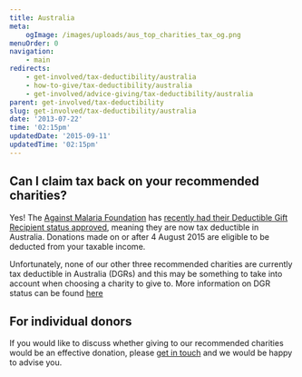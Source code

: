 ```yaml
---
title: Australia
meta:
    ogImage: /images/uploads/aus_top_charities_tax_og.png
menuOrder: 0
navigation:
    - main
redirects:
    - get-involved/tax-deductibility/australia
    - how-to-give/tax-deductibility/australia
    - get-involved/advice-giving/tax-deductibility/australia
parent: get-involved/tax-deductibility
slug: get-involved/tax-deductibility/australia
date: '2013-07-22'
time: '02:15pm'
updatedDate: '2015-09-11'
updatedTime: '02:15pm'
---
```

## Can I claim tax back on your recommended charities?

Yes! The [Against Malaria Foundation](/top-charities/against-malaria) has [recently had their Deductible Gift Recipient status approved](https://www.againstmalaria.com/NewsItem.aspx?newsitem=AMF-(Australia)-granted-DGR-status-(tax-deductibility-for-donors)), meaning they are now tax deductible in Australia. Donations made on or after 4 August 2015 are eligible to be deducted from your taxable income.

Unfortunately, none of our other three recommended charities are currently tax deductible in Australia (DGRs) and this may be something to take into account when choosing a charity to give to. More information on DGR status can be found [here](https://www.ato.gov.au/Non-profit/Gifts-and-fundraising/Deductible-gift-recipients/)

## For individual donors

If you would like to discuss whether giving to our recommended charities would be an effective donation, please [get in touch](mailto:information@givingwhatwecan.org) and we would be happy to advise you.